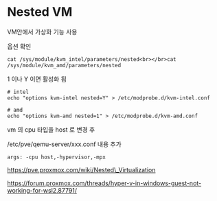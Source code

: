 # Nested VM

VM안에서 가상화 기능 사용

옵션 확인

```
cat /sys/module/kvm_intel/parameters/nested<br></br>cat /sys/module/kvm_amd/parameters/nested
```

1 이나 Y 이면 활성화 됨

```
# intel
echo "options kvm-intel nested=Y" > /etc/modprobe.d/kvm-intel.conf

# amd
echo "options kvm-amd nested=1" > /etc/modprobe.d/kvm-amd.conf
```

vm 의 cpu 타입을 host 로 변경 후

/etc/pve/qemu-server/xxx.conf 내용 추가

```
args: -cpu host,-hypervisor,-mpx
```

https://pve.proxmox.com/wiki/Nested\_Virtualization

https://forum.proxmox.com/threads/hyper-v-in-windows-guest-not-working-for-wsl2.87791/
